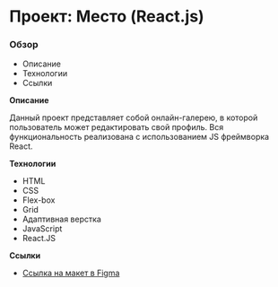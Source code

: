 # Проект: Место (React.js)

### Обзор

* Описание
* Технологии
* Ссылки

**Описание**

Данный проект представляет собой онлайн-галерею, в которой пользователь может редактировать свой профиль. Вся функциональность реализована с использованием 
JS фреймворка React.

**Технологии**

- HTML
- CSS
- Flex-box
- Grid
- Адаптивная верстка
- JavaScript
- React.JS

**Ссылки**

* [Ссылка на макет в Figma](https://www.figma.com/file/2cn9N9jSkmxD84oJik7xL7/JavaScript.-Sprint-4?node-id=0%3A1)